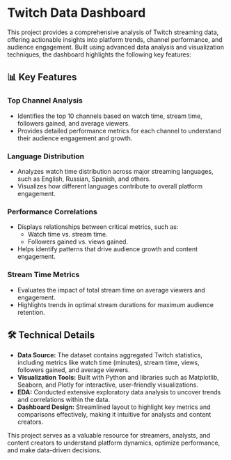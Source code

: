 # Twitch Data Dashboard  

This project provides a comprehensive analysis of Twitch streaming data, offering actionable insights into platform trends, channel performance, and audience engagement. Built using advanced data analysis and visualization techniques, the dashboard highlights the following key features:  

## 📊 Key Features  

### Top Channel Analysis  
- Identifies the top 10 channels based on watch time, stream time, followers gained, and average viewers.  
- Provides detailed performance metrics for each channel to understand their audience engagement and growth.  

### Language Distribution  
- Analyzes watch time distribution across major streaming languages, such as English, Russian, Spanish, and others.  
- Visualizes how different languages contribute to overall platform engagement.  

### Performance Correlations  
- Displays relationships between critical metrics, such as:  
  - Watch time vs. stream time.  
  - Followers gained vs. views gained.  
- Helps identify patterns that drive audience growth and content engagement.  

### Stream Time Metrics  
- Evaluates the impact of total stream time on average viewers and engagement.  
- Highlights trends in optimal stream durations for maximum audience retention.  

## 🛠 Technical Details  

- **Data Source:** The dataset contains aggregated Twitch statistics, including metrics like watch time (minutes), stream time, views, followers gained, and average viewers.  
- **Visualization Tools:** Built with Python and libraries such as Matplotlib, Seaborn, and Plotly for interactive, user-friendly visualizations.  
- **EDA:** Conducted extensive exploratory data analysis to uncover trends and correlations within the data.  
- **Dashboard Design:** Streamlined layout to highlight key metrics and comparisons effectively, making it intuitive for analysts and content creators.  

This project serves as a valuable resource for streamers, analysts, and content creators to understand platform dynamics, optimize performance, and make data-driven decisions.

